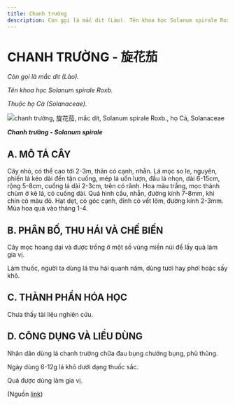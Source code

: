 ```yaml
---
title: Chanh trường
description: Còn gọi là mắc dit (Lào). Tên khoa học Solanum spirale Roxb. Thuộc họ Cà (Solanaceae).
---
```

# CHANH TRƯỜNG - 旋花茄

*Còn gọi là mắc dit (Lào).*

*Tên khoa học Solanum spirale Roxb.*

*Thuộc họ Cà (Solanaceae).*

![chanh trường, 旋花茄, mắc dit, Solanum spirale Roxb., họ Cà, Solanaceae](/imgs/do-tat-loi/ctvvtvn/chanh-truong.jpg)

***Chanh trường - Solanum spirale***

## A. MÔ TẢ CÂY

Cây nhỏ, có thể cao tới 2-3m, thân có cạnh, nhẵn. Lá mọc so le, nguyên, phiến lá kéo dài đến tận cuống, mép lá uốn lượn, đầu lá nhọn, dài 6-15cm, rộng 5-8cm, cuống lá dài 2-3cm, trên có rãnh. Hoa màu trắng, mọc thành chùm ở kẽ lá, có cuống dài. Quả hình cầu, nhẵn, đường kính 7-8mm, khi chín có màu đỏ. Hạt dẹt, có góc cạnh, đỉnh có vết lõm, đường kính 2-3mm. Mùa hoa quả vào tháng 1-4.

## B. PHÂN BỐ, THU HÁI VÀ CHẾ BIẾN

Cây mọc hoang dại và được trồng ở một số vùng miền núi để lấy quả làm gia vị.

Làm thuốc, người ta dùng lá thu hái quanh năm, dùng tươi hay phơi hoặc sấy khô.

## C. THÀNH PHẦN HÓA HỌC

Chưa thấy tài liệu nghiên cứu.

## D. CÔNG DỤNG VÀ LIỀU DÙNG

Nhân dân dùng lá chanh trường chữa đau bụng chướng bụng, phù thũng.

Ngày dùng 6-12g lá khô dưới dạng thuốc sắc.

Quả được dùng làm gia vị.

(Nguồn <a href="http://www.thuocvuonnha.com/nhung-cay-thuoc-va-vi-thuoc-viet-nam/ket-qua-tra-cuu/chanh-truong" target="_blank">link</a>)
